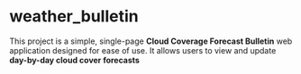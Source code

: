 # weather_bulletin
This project is a simple, single-page **Cloud Coverage Forecast Bulletin** web application designed for ease of use. It allows users to view and update **day-by-day cloud cover forecasts** 
